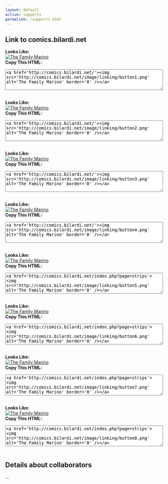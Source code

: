 ```yaml
---
layout: default
active: supports
permalink: /supports.html
---
```

<div class='support'>
<h2>Link to comics.bilardi.net</h2>

<strong>Looks Like:</strong><br/>
<a href='http://comics.bilardi.net/'><img src='https://s3-eu-west-1.amazonaws.com/cdn.bilardi.net/comics/linking/button.1.png' alt='The Family Marino' border='0' /></a><br/>
<strong>Copy This HTML:</strong><br/>
<textarea rows="4" cols="60">&lt;a href='http://comics.bilardi.net/'&gt;&lt;img src='http://comics.bilardi.net/image/linking/button1.png' alt='The Family Marino' border='0' /&gt;&lt;/a&gt;</textarea><br/><br/>

<strong>Looks Like:</strong><br/>
<a href='http://comics.bilardi.net/'><img src='https://s3-eu-west-1.amazonaws.com/cdn.bilardi.net/comics/linking/button.2.png' alt='The Family Marino' border='0' /></a><br/>
<strong>Copy This HTML:</strong><br/>
<textarea rows="4" cols="60">&lt;a href='http://comics.bilardi.net/'&gt;&lt;img src='http://comics.bilardi.net/image/linking/button2.png' alt='The Family Marino' border='0' /&gt;&lt;/a&gt;</textarea><br/><br/>

<strong>Looks Like:</strong><br/>
<a href='http://comics.bilardi.net/'><img src='https://s3-eu-west-1.amazonaws.com/cdn.bilardi.net/comics/linking/button.3.png' alt='The Family Marino' border='0' /></a><br/>
<strong>Copy This HTML:</strong><br/>
<textarea rows="4" cols="60">&lt;a href='http://comics.bilardi.net/'&gt;&lt;img src='http://comics.bilardi.net/image/linking/button3.png' alt='The Family Marino' border='0' /&gt;&lt;/a&gt;</textarea><br/><br/>

<strong>Looks Like:</strong><br/>
<a href='http://comics.bilardi.net/'><img src='https://s3-eu-west-1.amazonaws.com/cdn.bilardi.net/comics/linking/button.4.png' alt='The Family Marino' border='0' /></a><br/>
<strong>Copy This HTML:</strong><br/>
<textarea rows="4" cols="60">&lt;a href='http://comics.bilardi.net/'&gt;&lt;img src='http://comics.bilardi.net/image/linking/button4.png' alt='The Family Marino' border='0' /&gt;&lt;/a&gt;</textarea><br/><br/>

<strong>Looks Like:</strong><br/>
<a href='http://comics.bilardi.net/index.php?page=strips'><img src='https://s3-eu-west-1.amazonaws.com/cdn.bilardi.net/comics/linking/button.5.png' alt='The Family Marino' border='0' /></a><br/>
<strong>Copy This HTML:</strong><br/>
<textarea rows="4" cols="60">&lt;a href='http://comics.bilardi.net/index.php?page=strips'&gt;&lt;img src='http://comics.bilardi.net/image/linking/button5.png' alt='The Family Marino' border='0' /&gt;&lt;/a&gt;</textarea><br/><br/>

<strong>Looks Like:</strong><br/>
<a href='http://comics.bilardi.net/index.php?page=strips'><img src='https://s3-eu-west-1.amazonaws.com/cdn.bilardi.net/comics/linking/button.6.png' alt='The Family Marino' border='0' /></a><br/>
<strong>Copy This HTML:</strong><br/>
<textarea rows="4" cols="60">&lt;a href='http://comics.bilardi.net/index.php?page=strips'&gt;&lt;img src='http://comics.bilardi.net/image/linking/button6.png' alt='The Family Marino' border='0' /&gt;&lt;/a&gt;</textarea><br/><br/>

<strong>Looks Like:</strong><br/>
<a href='http://comics.bilardi.net/index.php?page=strips'><img src='https://s3-eu-west-1.amazonaws.com/cdn.bilardi.net/comics/linking/button.7.png' alt='The Family Marino' border='0' /></a><br/>
<strong>Copy This HTML:</strong><br/>
<textarea rows="4" cols="60">&lt;a href='http://comics.bilardi.net/index.php?page=strips'&gt;&lt;img src='http://comics.bilardi.net/image/linking/button7.png' alt='The Family Marino' border='0' /&gt;&lt;/a&gt;</textarea><br/><br/>

<strong>Looks Like:</strong><br/>
<a href='http://comics.bilardi.net/index.php?page=strips'><img src='https://s3-eu-west-1.amazonaws.com/cdn.bilardi.net/comics/linking/button.7.png' alt='The Family Marino' border='0' /></a><br/>
<strong>Copy This HTML:</strong><br/>
<textarea rows="4" cols="60">&lt;a href='http://comics.bilardi.net/index.php?page=strips'&gt;&lt;img src='http://comics.bilardi.net/image/linking/button8.png' alt='The Family Marino' border='0' /&gt;&lt;/a&gt;</textarea><br/><br/>

<h2>Details about collaborators</h2>
...<br/>


</div>